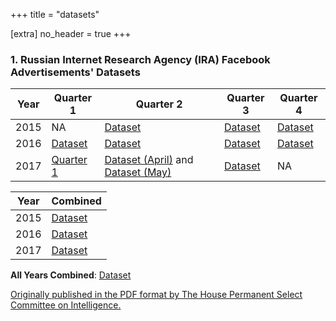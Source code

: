 +++
title = "datasets"

[extra]
no_header = true
+++

### 1. Russian Internet Research Agency (IRA) Facebook Advertisements' Datasets

| Year | Quarter 1                       | Quarter 2                                                                               | Quarter 3                     | Quarter 4                     |
| ---- | ------------------------------- | --------------------------------------------------------------------------------------- | ----------------------------- | ----------------------------- |
| 2015 | NA                              | [Dataset](2015-Quarter-2.csv)                                                           | [Dataset](2015-Quarter-3.csv) | [Dataset](2015-Quarter-4.csv) |
| 2016 | [Dataset](2016-Quarter-1.csv)   | [Dataset](2016-Quarter-2.csv)                                                           | [Dataset](2016-Quarter-3.csv) | [Dataset](2016-Quarter-4.csv) |
| 2017 | [Quarter 1](2017-Quarter-1.csv) | [Dataset (April)](2017-Quarter-2-April.csv) and [Dataset (May)](2017-Quarter-2-May.csv) | [Dataset](2017-Quarter-3.csv) | NA                            |

| Year | Combined                 |
| ---- | ------------------------ |
| 2015 | [Dataset](year-2015.csv) |
| 2016 | [Dataset](year-2016.csv) |
| 2017 | [Dataset](year-2017.csv) |

**All Years Combined**: [Dataset](all.csv)

[Originally published in the PDF format by The House Permanent
Select Committee on Intelligence.](https://intelligence.house.gov/social-media-content/)
